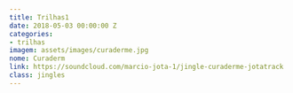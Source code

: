 ```yaml
---
title: Trilhas1
date: 2018-05-03 00:00:00 Z
categories:
- trilhas
imagem: assets/images/curaderme.jpg
nome: Curaderm
link: https://soundcloud.com/marcio-jota-1/jingle-curaderme-jotatrack
class: jingles
---
```


